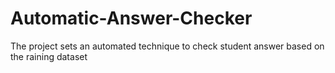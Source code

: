 # Automatic-Answer-Checker
The project sets an automated technique to check student answer based on the raining dataset
